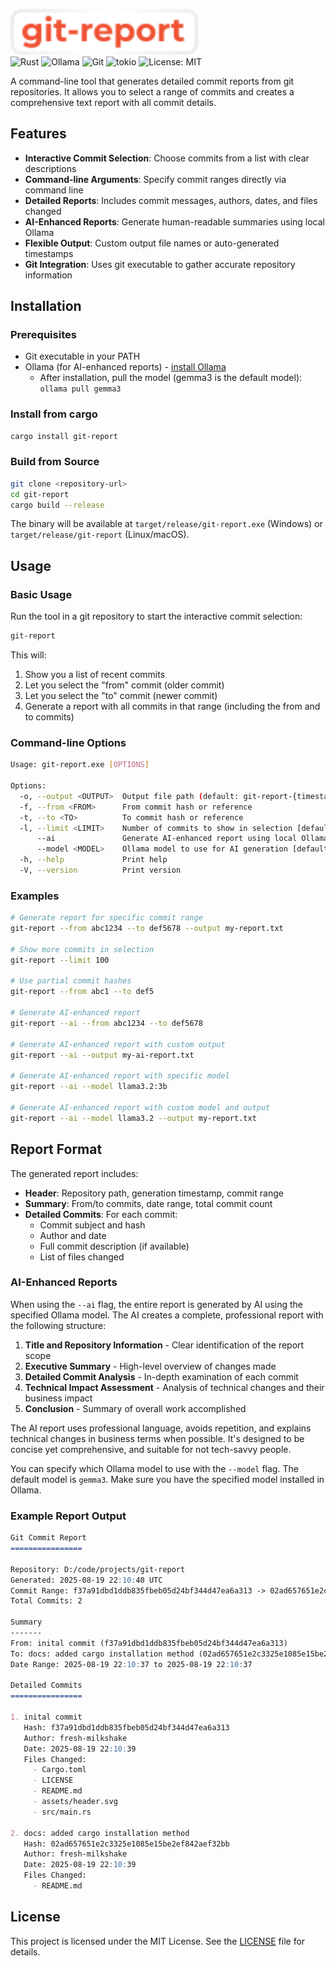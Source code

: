 <p align="left">
  <img src="assets/header.svg" alt="Git Report Logo" width="300" height="auto">
  <br>
  <img alt="Rust" src="https://img.shields.io/badge/Rust-000000?logo=rust&logoColor=orange&style=flat-rounded">
  <img alt="Ollama" src="https://img.shields.io/badge/Ollama-000000?logo=ollama&logoColor=white&style=flat-rounded">
  <img alt="Git" src="https://img.shields.io/badge/Git-000000?logo=git&logoColor=F05032&style=flat-rounded">
  <img alt="tokio" src="https://img.shields.io/badge/tokio-000000?logo=tokio&logoColor=white&style=flat-rounded">
  <img alt="License: MIT" src="https://img.shields.io/badge/MIT-black?logo=open-source-initiative&logoColor=white&style=flat-rounded">
</p>

A command-line tool that generates detailed commit reports from git repositories. It allows you to select a range of commits and creates a comprehensive text report with all commit details.

## Features

- **Interactive Commit Selection**: Choose commits from a list with clear descriptions
- **Command-line Arguments**: Specify commit ranges directly via command line
- **Detailed Reports**: Includes commit messages, authors, dates, and files changed
- **AI-Enhanced Reports**: Generate human-readable summaries using local Ollama
- **Flexible Output**: Custom output file names or auto-generated timestamps
- **Git Integration**: Uses git executable to gather accurate repository information

## Installation

### Prerequisites

- Git executable in your PATH
- Ollama (for AI-enhanced reports) - [install Ollama](https://ollama.ai/)
  - After installation, pull the model (gemma3 is the default model): `ollama pull gemma3`

### Install from cargo

```bash
cargo install git-report
```

### Build from Source

```bash
git clone <repository-url>
cd git-report
cargo build --release
```

The binary will be available at `target/release/git-report.exe` (Windows) or `target/release/git-report` (Linux/macOS).

## Usage

### Basic Usage

Run the tool in a git repository to start the interactive commit selection:

```bash
git-report
```

This will:
1. Show you a list of recent commits
2. Let you select the "from" commit (older commit)
3. Let you select the "to" commit (newer commit)
4. Generate a report with all commits in that range (including the from and to commits)

### Command-line Options

```bash
Usage: git-report.exe [OPTIONS]

Options:
  -o, --output <OUTPUT>  Output file path (default: git-report-{timestamp}.txt)
  -f, --from <FROM>      From commit hash or reference
  -t, --to <TO>          To commit hash or reference
  -l, --limit <LIMIT>    Number of commits to show in selection [default: 50]
      --ai               Generate AI-enhanced report using local Ollama
      --model <MODEL>    Ollama model to use for AI generation [default: gemma3]
  -h, --help             Print help
  -V, --version          Print version
```

### Examples

```bash
# Generate report for specific commit range
git-report --from abc1234 --to def5678 --output my-report.txt

# Show more commits in selection
git-report --limit 100

# Use partial commit hashes
git-report --from abc1 --to def5

# Generate AI-enhanced report
git-report --ai --from abc1234 --to def5678

# Generate AI-enhanced report with custom output
git-report --ai --output my-ai-report.txt

# Generate AI-enhanced report with specific model
git-report --ai --model llama3.2:3b

# Generate AI-enhanced report with custom model and output
git-report --ai --model llama3.2 --output my-report.txt
```


## Report Format

The generated report includes:

- **Header**: Repository path, generation timestamp, commit range
- **Summary**: From/to commits, date range, total commit count
- **Detailed Commits**: For each commit:
  - Commit subject and hash
  - Author and date
  - Full commit description (if available)
  - List of files changed

### AI-Enhanced Reports

When using the `--ai` flag, the entire report is generated by AI using the specified Ollama model. The AI creates a complete, professional report with the following structure:

1. **Title and Repository Information** - Clear identification of the report scope
2. **Executive Summary** - High-level overview of changes made
3. **Detailed Commit Analysis** - In-depth examination of each commit
4. **Technical Impact Assessment** - Analysis of technical changes and their business impact
5. **Conclusion** - Summary of overall work accomplished

The AI report uses professional language, avoids repetition, and explains technical changes in business terms when possible. It's designed to be concise yet comprehensive, and suitable for not tech-savvy people.

You can specify which Ollama model to use with the `--model` flag. The default model is `gemma3`. Make sure you have the specified model installed in Ollama.

### Example Report Output

```markdown
Git Commit Report
================

Repository: D:/code/projects/git-report
Generated: 2025-08-19 22:10:40 UTC
Commit Range: f37a91dbd1ddb835fbeb05d24bf344d47ea6a313 -> 02ad657651e2c3325e1085e15be2ef842aef32bb
Total Commits: 2

Summary
-------
From: inital commit (f37a91dbd1ddb835fbeb05d24bf344d47ea6a313)
To: docs: added cargo installation method (02ad657651e2c3325e1085e15be2ef842aef32bb)
Date Range: 2025-08-19 22:10:37 to 2025-08-19 22:10:37

Detailed Commits
================

1. inital commit
   Hash: f37a91dbd1ddb835fbeb05d24bf344d47ea6a313
   Author: fresh-milkshake
   Date: 2025-08-19 22:10:39
   Files Changed:
     - Cargo.toml
     - LICENSE
     - README.md
     - assets/header.svg
     - src/main.rs

2. docs: added cargo installation method
   Hash: 02ad657651e2c3325e1085e15be2ef842aef32bb
   Author: fresh-milkshake
   Date: 2025-08-19 22:10:39
   Files Changed:
     - README.md
```

## License

This project is licensed under the MIT License. See the [LICENSE](LICENSE) file for details.